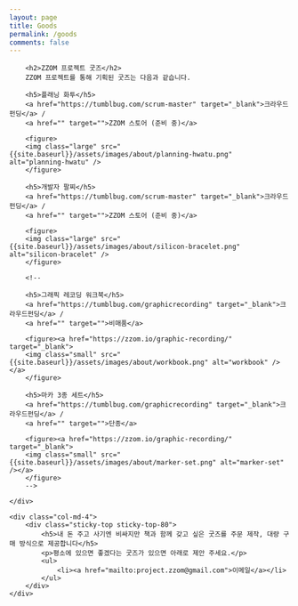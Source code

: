 ```yaml
---
layout: page
title: Goods
permalink: /goods
comments: false
---
```


<div class="row justify-content-between">
    <div class="col-md-8 pr-5">

        <h2>ZZOM 프로젝트 굿즈</h2>
        ZZOM 프로젝트를 통해 기획된 굿즈는 다음과 같습니다.

        <h5>플래닝 화투</h5>        
        <a href="https://tumblbug.com/scrum-master" target="_blank">크라우드펀딩</a> / 
        <a href="" target="">ZZOM 스토어 (준비 중)</a>

        <figure>
        <img class="large" src="{{site.baseurl}}/assets/images/about/planning-hwatu.png" alt="planning-hwatu" />
        </figure>

        <h5>개발자 팔찌</h5>        
        <a href="https://tumblbug.com/scrum-master" target="_blank">크라우드펀딩</a> / 
        <a href="" target="">ZZOM 스토어 (준비 중)</a>

        <figure>
        <img class="large" src="{{site.baseurl}}/assets/images/about/silicon-bracelet.png" alt="silicon-bracelet" />
        </figure>

        <!--

        <h5>그래픽 레코딩 워크북</h5>
        <a href="https://tumblbug.com/graphicrecording" target="_blank">크라우드펀딩</a> / 
        <a href="" target="">비매품</a>

        <figure><a href="https://zzom.io/graphic-recording/" target="_blank">        
        <img class="small" src="{{site.baseurl}}/assets/images/about/workbook.png" alt="workbook" /></a>
        </figure>

        <h5>마카 3종 세트</h5>
        <a href="https://tumblbug.com/graphicrecording" target="_blank">크라우드펀딩</a> / 
        <a href="" target="">단종</a>

        <figure><a href="https://zzom.io/graphic-recording/" target="_blank">        
        <img class="small" src="{{site.baseurl}}/assets/images/about/marker-set.png" alt="marker-set" /></a>
        </figure>
        -->

    </div>

    <div class="col-md-4">
        <div class="sticky-top sticky-top-80">
            <h5>내 돈 주고 사기엔 비싸지만 책과 함께 갖고 싶은 굿즈를 주문 제작, 대량 구매 방식으로 제공합니다</h5>
            <p>평소에 있으면 좋겠다는 굿즈가 있으면 아래로 제안 주세요.</p>
            <ul>           
                <li><a href="mailto:project.zzom@gmail.com">이메일</a></li>
            </ul>
        </div>
    </div>
</div>
